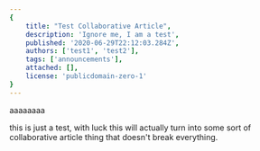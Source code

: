 ```yaml
---
{
    title: "Test Collaborative Article",
    description: 'Ignore me, I am a test',
    published: '2020-06-29T22:12:03.284Z',
    authors: ['test1', 'test2'],
    tags: ['announcements'],
    attached: [],
    license: 'publicdomain-zero-1'
}
---
```


aaaaaaaa

this is just a test, with luck this will actually turn into some sort of collaborative article thing that doesn't break everything.
